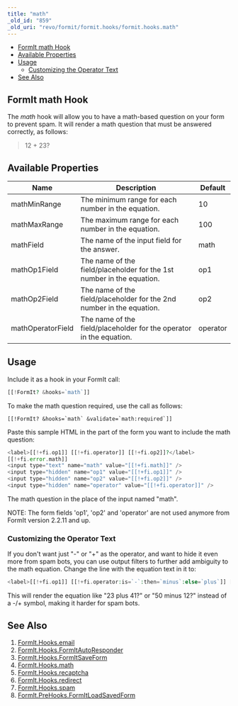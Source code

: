 ```yaml
---
title: "math"
_old_id: "859"
_old_uri: "revo/formit/formit.hooks/formit.hooks.math"
---
```


- [FormIt math Hook](#FormIt.Hooks.math-FormItmathHook)
- [Available Properties](#FormIt.Hooks.math-AvailableProperties)
- [Usage](#FormIt.Hooks.math-Usage)
  - [Customizing the Operator Text](#FormIt.Hooks.math-CustomizingtheOperatorText)
- [See Also](#FormIt.Hooks.math-SeeAlso)



## FormIt math Hook

 The _math_ hook will allow you to have a math-based question on your form to prevent spam. It will render a math question that must be answered correctly, as follows:

> 12 + 23?

## Available Properties

 | Name | Description | Default |
|------|-------------|---------|
| mathMinRange | The minimum range for each number in the equation. | 10 |
| mathMaxRange | The maximum range for each number in the equation. | 100 |
| mathField | The name of the input field for the answer. | math |
| mathOp1Field | The name of the field/placeholder for the 1st number in the equation. | op1 |
| mathOp2Field | The name of the field/placeholder for the 2nd number in the equation. | op2 |
| mathOperatorField | The name of the field/placeholder for the operator in the equation. | operator |

## Usage

 Include it as a hook in your FormIt call:

 ``` php 
[[!FormIt? &hooks=`math`]]

```

 To make the math question required, use the call as follows:

 ``` plain 
[[!FormIt? &hooks=`math` &validate=`math:required`]]

```

 Paste this sample HTML in the part of the form you want to include the math question:

 ``` php 
<label>[[!+fi.op1]] [[!+fi.operator]] [[!+fi.op2]]?</label>
[[!+fi.error.math]]
<input type="text" name="math" value="[[!+fi.math]]" />
<input type="hidden" name="op1" value="[[!+fi.op1]]" />
<input type="hidden" name="op2" value="[[!+fi.op2]]" />
<input type="hidden" name="operator" value="[[!+fi.operator]]" />

```

 The math question in the place of the input named "math".

NOTE: The form fields 'op1', 'op2' and 'operator' are not used anymore from FormIt version 2.2.11 and up.

### Customizing the Operator Text

 If you don't want just "-" or "+" as the operator, and want to hide it even more from spam bots, you can use output filters to further add ambiguity to the math equation. Change the line with the equation text in it to:

 ``` php 
<label>[[!+fi.op1]] [[!+fi.operator:is=`-`:then=`minus`:else=`plus`]] [[!+fi.op2]]?</label>

```

 This will render the equation like "23 plus 41?" or "50 minus 12?" instead of a -/+ symbol, making it harder for spam bots.

## See Also

1. [FormIt.Hooks.email](/extras/revo/formit/formit.hooks/formit.hooks.email)
2. [FormIt.Hooks.FormItAutoResponder](/extras/revo/formit/formit.hooks/formit.hooks.formitautoresponder)
3. [FormIt.Hooks.FormItSaveForm](http://rtfm.modx.com/extras/revo/formit/formit.hooks/formit.hooks.formitsaveform)
4. [FormIt.Hooks.math](/extras/revo/formit/formit.hooks/formit.hooks.math)
5. [FormIt.Hooks.recaptcha](/extras/revo/formit/formit.hooks/formit.hooks.recaptcha)
6. [FormIt.Hooks.redirect](/extras/revo/formit/formit.hooks/formit.hooks.redirect)
7. [FormIt.Hooks.spam](/extras/revo/formit/formit.hooks/formit.hooks.spam)
8. [FormIt.PreHooks.FormItLoadSavedForm](https://docs.modx.com/extras/revo/formit/formit.hooks/formit.prehooks.formitloadsavedform)